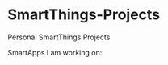 SmartThings-Projects
====================

Personal SmartThings Projects

SmartApps I am working on: